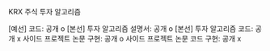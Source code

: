KRX 주식 투자 알고리즘

[예선] 코드: 공개 o
[본선] 투자 알고리즘 설명서: 공개 o
[본선] 투자 알고리즘 코드: 공개 x
사이드 프로젝트 논문 구현: 공개 o
사이드 프로젝트 논문 코드 구현: 공개 x
